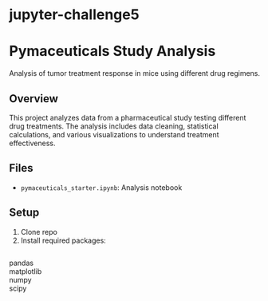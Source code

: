 # jupyter-challenge5
 # Pymaceuticals Study Analysis  
   
 Analysis of tumor treatment response in mice using different drug regimens.  
   
 ## Overview  
 This project analyzes data from a pharmaceutical study testing different drug treatments. The analysis includes data cleaning, statistical calculations, and various visualizations to understand treatment effectiveness.  
   
 ## Files  
 - `pymaceuticals_starter.ipynb`: Analysis notebook  
   
 ## Setup  
 1. Clone repo  
 2. Install required packages:  
    ```  
   pandas  
   matplotlib  
   numpy  
   scipy  
